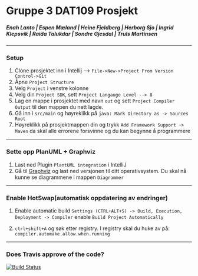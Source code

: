 # Gruppe 3 DAT109 Prosjekt
##### Enah Lanto | Espen Mæland | Heine Fjeldberg | Herborg Sjo | Ingrid Klepsvik | Raida Talukdar | Sondre Gjesdal | Truls Martinsen
___
### Setup
1. Clone prosjektet inn i Intellij --> ````File->New->Project From Version Control->Git````
2. Åpne ````Project Structure````
3. Velg `````Project````` i venstre kolonne
4. Velg din `````Project SDK`````, sett ````Project Langauge Level --> 8````
5. Lag en mappe i prosjektet med navn ````out```` og sett ```Project Compiler Output``` til den mappen du nett lagde.
6. Gå inn i `````src/main````` og høyreklikk på ````java: Mark Directory as -> Sources Root````
7. Høyreklikk på prosjektmappen din og trykk ````Add Framework Support -> Maven```` da skal alle errorene forsvinne og du kan begynne å programmere

___

### Sette opp PlanUML + Graphviz
1. Last ned Plugin ```PlantUML integration``` i IntelliJ
2. Gå til [Graphviz](https://www.graphviz.org/download/) og last ned versjonen til ditt operativsystem. Du skal nå kunne se diagrammene i mappen ```Diagrammer```

___

### Enable HotSwap(automatisk oppdatering av endringer)
1. Enable automatic build ```Settings (CTRL+ALT+S) -> Build, Execution, Deployment -> Compiler``` 
enable ```Build Project Automatically```

2. ```ctrl+shift+A``` og søk etter registry. I registry skal du huke av på: ```compiler.automake.allow.when.running``` 

___
### Does Travis approve of the code?

[![Build Status](https://travis-ci.org/571530/DAT109_Prosjekt.svg?branch=master)](https://travis-ci.org/571530/DAT109_Prosjekt) 